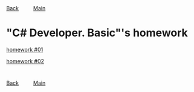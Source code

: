 [Back](../index.md)ㅤㅤㅤ[Main](../index.md)
#  
# "C# Developer. Basic"'s homework 

[homework #01](./hw01/index.md)

[homework #02](./hw02/index.md)
#  
[Back](../index.md)ㅤㅤㅤ[Main](../index.md)
